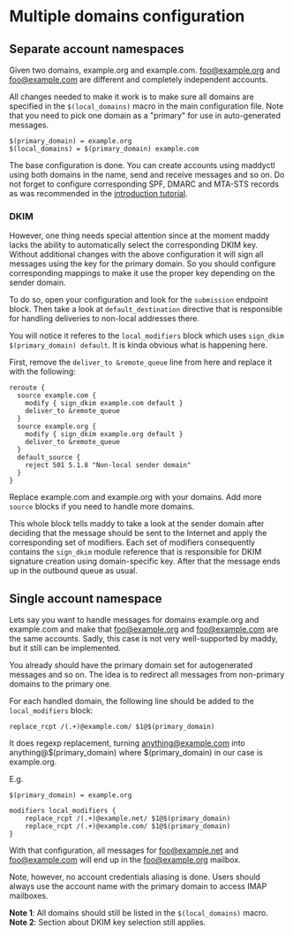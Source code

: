 # Multiple domains configuration

## Separate account namespaces

Given two domains, example.org and example.com. foo@example.org and
foo@example.com are different and completely independent accounts.

All changes needed to make it work is to make sure all domains are specified in
the `$(local_domains)` macro in the main configuration file. Note that you need
to pick one domain as a "primary" for use in auto-generated messages.
```
$(primary_domain) = example.org
$(local_domains) = $(primary_domain) example.com
```

The base configuration is done. You can create accounts using maddyctl using
both domains in the name, send and receive messages and so on.  Do not forget
to configure corresponding SPF, DMARC and MTA-STS records as was
recommended in the [introduction tutorial](setting-up.md).

### DKIM

However, one thing needs special attention since at the moment maddy lacks the
ability to automatically select the corresponding DKIM key. Without additional
changes with the above configuration it will sign all messages using the key
for the primary domain. So you should configure corresponding mappings to make
it use the proper key depending on the sender domain.

To do so, open your configuration and look for the `submission` endpoint block.
Then take a look at `default_destination` directive that is responsible for
handling deliveries to non-local addresses there.

You will notice it referes to the `local_modifiers` block which uses `sign_dkim
$(primary_domain) default`. It is kinda obvious what is happening here.

First, remove the `deliver_to &remote_queue` line from here and replace it with
the following:
```
reroute {
  source example.com {
    modify { sign_dkim example.com default }
    deliver_to &remote_queue
  }
  source example.org {
    modify { sign_dkim example.org default }
    deliver_to &remote_queue
  }
  default_source {
    reject 501 5.1.8 "Non-local sender domain"
  }
}
```
Replace example.com and example.org with your domains. Add more `source`
blocks if you need to handle more domains.

This whole block tells maddy to take a look at the sender domain after deciding
that the message should be sent to the Internet and apply the corresponding set
of modifiers. Each set of modifiers consequently contains the `sign_dkim`
module reference that is responsible for DKIM signature creation using
domain-specific key. After that the message ends up in the outbound queue as
usual.

## Single account namespace

Lets say you want to handle messages for domains example.org and example.com
and make that foo@example.org and foo@example.com are the same accounts.
Sadly, this case is not very well-supported by maddy, but it still can be
implemented.

You already should have the primary domain set for autogenerated messages and
so on. The idea is to redirect all messages from non-primary domains to the
primary one.

For each handled domain, the following line should be added to the
`local_modifiers` block:
```
replace_rcpt /(.+)@example.com/ $1@$(primary_domain)
```
It does regexp replacement, turning anything@example.com into
anything@$(primary_domain) where $(primary_domain) in our case is example.org.

E.g.
```
$(primary_domain) = example.org

modifiers local_modifiers {
    replace_rcpt /(.+)@example.net/ $1@$(primary_domain)
    replace_rcpt /(.+)@example.com/ $1@$(primary_domain)
}
```
With that configuration, all messages for foo@example.net and foo@example.com
will end up in the foo@example.org mailbox.

Note, however, no account credentials aliasing is done. Users should always use
the account name with the primary domain to access IMAP mailboxes.

**Note 1**: All domains should still be listed in the `$(local_domains)` macro.
**Note 2**: Section about DKIM key selection still applies.
